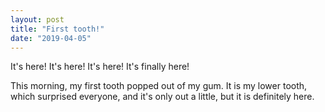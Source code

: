 ```yaml
---
layout: post
title: "First tooth!"
date: "2019-04-05"
---
```


It's here! It's here! It's here! It's finally here!

This morning, my first tooth popped out of my gum. It is my lower tooth, which surprised everyone, and it's only out a little, but it is definitely here.
